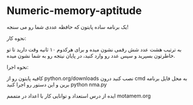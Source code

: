 # Numeric-memory-aptitude
یک برنامه ساده پایتون که حافظه عددی شما رو می سنجه!

نحوه کار:

به ترتیب هشت عدد شش رقمی نشون میده و برای هرکدوم ۱۰ ثانیه وقت دارید تا تو خاطرتون بسپرید و سپس عدد رو وارد کنید، در پایان نیتجه رو به شما نشون میده.

نحوه اجرا:

کافیه پایتون رو از
python.org/downloads
نصب کنید درون
cmd
به محل فایل برنامه برین و این دستور رو اجرا کنید
python nma.py

ایده از درس استعداد و توانایی کار با اعداد در متممم
motamem.org
